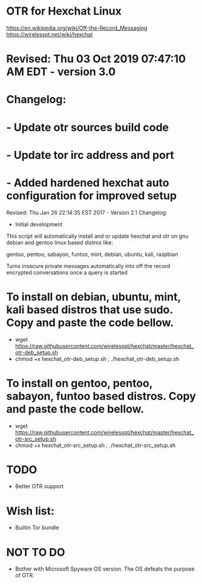 # OTR for Hexchat Linux
https://en.wikipedia.org/wiki/Off-the-Record_Messaging
https://wirelesspt.net/wiki/hexchat

# Revised: Thu 03 Oct 2019 07:47:10 AM EDT - version 3.0
# Changelog:
# - Update otr sources build code
# - Update tor irc address and port
# - Added hardened hexchat auto configuration for improved setup

Revised: Thu Jan 26 22:14:35 EST 2017 - Version 2.1
Changelog:
 - Initial development

This script will automatically install and or update hexchat and otr on gnu debian and gentoo linux based distros like:

gentoo, pentoo, sabayon, funtoo, mint, debian, ubuntu, kali, raspbian

Turns insecure private messages automatically into off the record encrypted conversations once a query is started 


# To install on debian, ubuntu, mint, kali based distros that use sudo. Copy and paste the code bellow.

 * wget https://raw.githubusercontent.com/wirelesspt/hexchat/master/hexchat_otr-deb_setup.sh
 * chmod +x hexchat_otr-deb_setup.sh ; ./hexchat_otr-deb_setup.sh

# To install on gentoo, pentoo, sabayon, funtoo based distros. Copy and paste the code bellow.

 * wget https://raw.githubusercontent.com/wirelesspt/hexchat/master/hexchat_otr-src_setup.sh
 * chmod +x hexchat_otr-src_setup.sh ; ./hexchat_otr-src_setup.sh

# TODO
* Better OTR support

# Wish list:
* Builtin Tor bundle

# NOT TO DO
* Bother with Microsoft Spyware OS version. The OS defeats the purpose of OTR.


